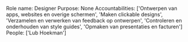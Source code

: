 Role name: Designer 
Purpose: None 
Accountabilities: ['Ontwerpen van apps, websites en overige schermen', 'Maken clickable designs', 'Verzamelen en verwerken van feedback op ontwerpen', 'Controleren en onderhouden van style guides', 'Opmaken van presentaties en facturen'] 
People: ['Lub Hoekman']
